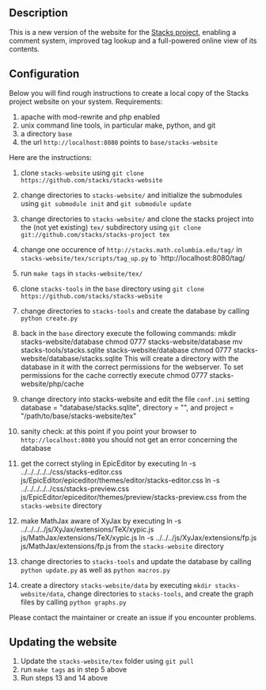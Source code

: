 Description
-----------
This is a new version of the website for the [Stacks project](http://stacks.math.columbia.edu), enabling a comment system, improved tag lookup and a full-powered online view of its contents.


Configuration
-------------

Below you will find rough instructions to create a local copy of the Stacks project website on your system. Requirements:

1. apache with mod-rewrite and php enabled
2. unix command line tools, in particular make, python, and git
3. a directory `base`
4. the url `http://localhost:8080` points to `base/stacks-website`

Here are the instructions:

1. clone `stacks-website` using `git clone https://github.com/stacks/stacks-website`

2. change directories to `stacks-website/` and initialize the submodules using `git submodule init` and `git submodule update`

3. change directories to `stacks-website/` and clone the stacks project into the (not yet existing) `tex/` subdirectory using `git clone git://github.com/stacks/stacks-project tex`

4. change one occurence of `http://stacks.math.columbia.edu/tag/` in `stacks-website/tex/scripts/tag_up.py` to `http://localhost:8080/tag/

5. run `make tags` in `stacks-website/tex/`

6. clone `stacks-tools` in the `base` directory using `git clone https://github.com/stacks/stacks-website`

7. change directories to `stacks-tools` and create the database by calling `python create.py`

8. back in the `base` directory execute the following commands:
	mkdir stacks-website/database
	chmod 0777 stacks-website/database
	mv stacks-tools/stacks.sqlite stacks-website/database
	chmod 0777 stacks-website/database/stacks.sqlite
This will create a directory with the database in it with the correct permissions for the webserver. To set permissions for the cache correctly execute
	chmod 0777 stacks-website/php/cache

9. change directory into stacks-website and edit the file `conf.ini` setting database = "database/stacks.sqlite", directory = "", and project = "/path/to/base/stacks-website/tex"

10. sanity check: at this point if you point your browser to `http://localhost:8080` you should not get an error concerning the database

11. get the correct styling in EpicEditor by executing
	ln -s ../../../../../css/stacks-editor.css js/EpicEditor/epiceditor/themes/editor/stacks-editor.css
	ln -s ../../../../../css/stacks-preview.css js/EpicEditor/epiceditor/themes/preview/stacks-preview.css
from the `stacks-website` directory

12. make MathJax aware of XyJax by executing
	ln -s ../../../../js/XyJax/extensions/TeX/xypic.js js/MathJax/extensions/TeX/xypic.js
	ln -s ../../../js/XyJax/extensions/fp.js js/MathJax/extensions/fp.js
from the `stacks-website` directory

13. change directories to `stacks-tools` and update the database by calling `python update.py` as well as `python macros.py`

14. create a directory `stacks-website/data` by executing `mkdir stacks-website/data`, change directories to `stacks-tools`, and create the graph files by calling `python graphs.py`

Please contact the maintainer or create an issue if you encounter problems.


Updating the website
--------------------

1. Update the `stacks-website/tex` folder using `git pull`
2. run `make tags` as in step 5 above
3. Run steps 13 and 14 above

